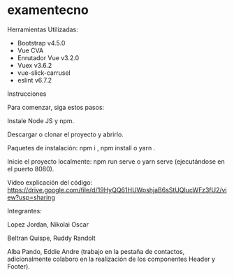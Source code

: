 # examentecno


Herramientas Utilizadas:

- Bootstrap v4.5.0
- Vue CVA
- Enrutador Vue v3.2.0
- Vuex v3.6.2
- vue-slick-carrusel
- eslint v6.7.2

Instrucciones

Para comenzar, siga estos pasos:

Instale Node JS y npm.

Descargar o clonar el proyecto y abrirlo.

Paquetes de instalación: npm i , npm install o yarn .

Inicie el proyecto localmente: npm run serve o yarn serve (ejecutándose en el puerto 8080).

Video explicación del código: https://drive.google.com/file/d/19HyQQ61HUWpshjaB6sStUQIucWFz3fU2/view?usp=sharing

Integrantes:

Lopez Jordan, Nikolai Oscar

Beltran Quispe, Ruddy Randolt

Alba Pando, Eddie Andre (trabajo en la pestaña de contactos, adicionalmente colaboro en la realización de los componentes Header y Footer).
